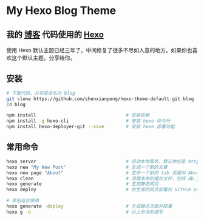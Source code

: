 # My Hexo Blog Theme

## 我的 [博客](https://shenxianpeng.github.io/) 代码使用的 [Hexo](https://hexo.io)

使用 Hexo 默认主题已经三年了，中间修复了很多不尽如人意的地方。如果你也喜欢这个默认主题，分享给你。

## 安装

```bash
# 下载代码，并将其命名为 blog
git clone https://github.com/shenxianpeng/hexo-theme-default.git blog 
cd blog

npm install                                 # 安装依赖
npm install -g hexo-cli                     # 安装 hexo 命令行
npm install hexo-deployer-git --save        # 安装 hexo 部署功能
```

## 常用命令

```bash
hexo server                                 # 启动本地服务，默认地址是 http://localhost:4000/
hexo new "My New Post"                      # 生成一个新的文章
hexo new page "About"                       # 生命一个新的 tab 页面叫 About
hexo clean                                  # 清理本地的缓存文件，包括 db.json 和生成的静态网页
hexo generate                               # 生成静态网页
hexo deploy                                 # 将生成的网页部署到 GitHub pages 上面

# 命名组合使用
hexo generate -deploy                       # 生成静态页面并部署
hexo g -d                                   # 以上命令的缩写
```

